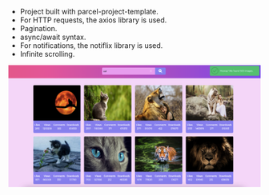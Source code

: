 - Project built with parcel-project-template.
- For HTTP requests, the axios library is used.
- Pagination.
- async/await syntax.
- For notifications, the notiflix library is used.
- Infinite scrolling.

![preview](./src/images/cats.png)
